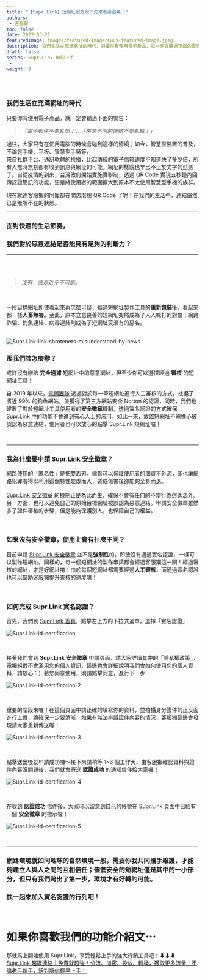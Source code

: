 ```yaml
---
title: "【Supr.Link】短網址很危險？先來看看這篇！"
authors:
 - 客服獺
toc: false
date: 2022-03-21
featuredImage: images/featured-image/CH09-featured-image.jpeg
description: 我們生活在充滿網址的時代，只要你有使用電子產品，就一定會聽過下面的警告：「電子郵件不要亂開！」、「來源不明的連結不要亂點！」
draft: false
series: Supr.Link 即刻上手
 - 
weight: 9
---
```

<br>

### 我們生活在充滿網址的時代

只要你有使用電子產品，就一定會聽過下面的警告：
<br>

> *「電子郵件不要亂開！」、「來源不明的連結不要亂點！」*

過往，大家只有在使用電腦的時候會碰到這樣的情境；如今，智慧型裝置的普及，不論是手機、平板、智慧型手錶等，  
來自社群平台、通訊軟體的推播，比起傳統的電子信箱速度不知道快了多少倍，所有人無時無刻都有收到訊息與網址的可能。網址的樣貌也早已不止於文字的型態了。自從疫情的到來，台灣政府開始實施實聯制，透過 QR Code 實現五秒鐘內回傳認證簡訊的功能，更是將使用者的範圍擴大到原本不太使用智慧型手機的族群。  


現在就連客服獺的阿嬤都在問怎麼用 QR Code 了呢！在我們的生活中，連結儼然已是無所不在的狀態。

---

### 面對快速的生活節奏，
### 我們對於惡意連結是否能具有足夠的判斷力？

---
   
<br>
<br>

> *沒有，或是近乎不可能。*

<br>

一段目標網址即使看起來再怎麼可疑，經過短網址製作工具的**重新包裝**後，看起來都一樣**人畜無害**。至此，原本立意良善的短網址突然成為了人人喊打的對象；網路詐騙、釣魚連結、病毒連結則成為了短網址莫須有的惡名。
<br>
<br>

![Supr.Link-link-shroteners-misunderstood-by-news](/static/CH09/CH09PH02.png)

### 那我們該怎麼辦？

或許沒有辦法 **完全過濾** 短網址中的惡意網址，但至少你可以選擇經過 **審核** 的短網址工具！


自 2019 年以來，<a href = "https://aotter.net" target = "_blank">電獺團隊</a> 透過對於每一筆短網址進行人工審核的方式，杜絕了將近 99% 的釣魚網站，並獲得了第三方網站安全 Norton 的認證，同時，我們也建置了對於短網址工具使用者的**安全徽章**機制，透過實名認證的方式確保 Supr.Link 中的功能不會遭到有心人士的濫用。如此一來，放置短網址不需擔心被誤認為惡意連結，使用者也可以放心的點擊 Supr.Link 短網址囉！

<br>


---


### 我為什麼要申請 Supr.Link 安全徽章？ 
網路使用的「匿名性」是把雙面刃，儘管可以保護使用者的個資不外流，卻也讓網路犯罪者得以利用這個特性趁虛而入，造成傷害後卻能夠全身而退。
<br>
<br>
<a href="https://console.supr.link/help/guide" target= "_blank">Supr.Link 安全徽章</a> 的機制正是為此而生，確保不會有任何的不當行為逍遙法外。另一方面，也可以避免自己的原始目標網址被誤認為惡意連結。申請安全徽章雖然多了證件審核的步驟，但是能夠保護別人，也保障自己的權益。

<br>

### 如果沒有安全徽章，使用上會有什麼不同？
目前申請 <a href="https://console.supr.link/help/guide" target= "_blank">Supr.Link 安全徽章</a> 並不是**強制性**的，即使沒有通過實名認證，一樣可以製作短網址。同樣的，每一個短網址的製作申請都會經過客服獺這一關！經過審核的網址，才是好網址唷！由於每個短網址都需要經過**人工審核**，而通過實名認證也可以幫助客服獺提升查核的速度唷！

<br>

### 如何完成 Supr.Link 實名認證？
首先，我們到 <a href="https://supr.link" target="_blank">Supr.Link 首頁</a>，點擊右上方的下拉式選單，選擇「實名認證」

![Supr.Link-id-certification](/static/CH09/CH09PH03.png)

<br>

接著我們會到 **Supr.Link 安全徽章** 申請頁面，請大家詳讀其中的「隱私權政策」，電獺絕對不會濫用您的個人資訊，這邊也會詳細說明我們會如何使用您的個人資料，請放心：）若您同意使用，則請點擊同意，進行下一步

![Supr.Link-id-certification-2](/static/CH09/CH09PH04.png)

<br>

重要的階段來囉！在這個頁面中請正確的填寫你的資料，並拍攝身分證件的正反面進行上傳，請確保一定要清晰，如果有無法辨識證件內容的情況，客服獺這邊會發現請大家重新傳送喔！

![Supr.Link-id-certification-3](/static/CH09/CH09PH05.png)

<br>

點擊送出後就申請成功囉～接下來請稍等 1~3 個工作天，由客服獺確認資料與證件內容沒問題後，我們就會寄送 **認證成功** 的通知信件給大家囉！

![Supr.Link-id-certification-4](/static/CH09/CH09PH06.png)

<br>

在收到 **認證成功** 信件後，大家可以留意到自己的帳號在 Supr.Link 頁面中已經有一個 **安全徽章** 的標示囉！

![Supr.Link-id-certification-5](/static/CH09/CH09PH07.png)

<br>

---

### 網路環境就如同地球的自然環境一般，需要你我共同攜手維護，才能夠建立人與人之間的互相信任；儘管安全的短網址僅是其中的一小部分，但只有我們跨出了第一步，環境才有好轉的可能。<br>
### 快一起來加入實名認證的行列吧！

<br>

# 如果你喜歡我們的功能介紹文⋯
那就馬上開始使用 Supr.Link，享受輕鬆上手的強大行銷工具吧！⬇⬇⬇<br>
<a href="https://console.supr.link" target="_blank"> Supr.Link 超級連結｜免費就超強！分流、加密、投放、轉換，獲取更多流量！不論老手新手，絕對讓你輕易上手！</a>
<br>
<br>

